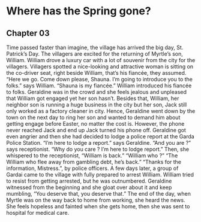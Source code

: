 # Where has the Spring gone?
## Chapter 03

Time passed faster than imagine, the village has arrived the big day, St. Patrick’s Day. The villagers are excited for the returning of Myrtle’s son, William. William drove a luxury car with a lot of souvenir from the city for the villagers. Villagers spotted a nice-looking and attractive woman is sitting on the co-driver seat, right beside William, that’s his fiancée, they assumed. 
“Here we go. Come down please, Shauna. I’m going to introduce you to the folks.” says William.
“Shauna is my fiancée.” William introduced his fiancée to folks. 
Geraldine was in the crowd and she feels jealous and unpleased that William got engaged yet her son hasn’t. Besides that, William, her neighbor son is running a huge business in the city but her son, Jack still only worked as a factory cleaner in city. Hence, Geraldine went down by the town on the next day to ring her son and wanted to demand him about getting engage before Easter, no matter the cost is. However, the phone never reached Jack and end up Jack turned his phone off.
Geraldine got even angrier and then she had decided to lodge a police report at the Garda Police Station.
	“I’m here to lodge a report.” says Geraldine.
	“And you are ?” says receptionist.
	“Why do you care ? I’m here to lodge report.” 
Then, she whispered to the receptionist, “William is back.” 
	“William who ?”
	“The William who flee away from gambling debt, he’s back.” 
	“Thanks for the information, Mistress.”, by police officers.
A few days later, a group of Gardai came to the village with fully prepared to arrest William. William tried to resist from getting arrested, but he was outnumbered.
Geraldine witnessed from the beginning and she gloat over about it and keep mumbling, “You deserve that, you deserve that.”
The end of the day, when Myrtle was on the way back to home from working, she heard the news. She feels hopeless and fainted when she gets home, then she was sent to hospital for medical care.
